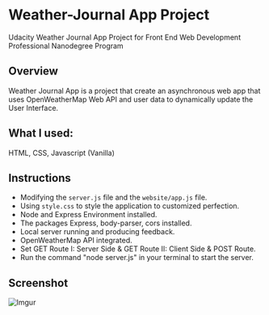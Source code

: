 # Weather-Journal App Project
Udacity Weather Journal App Project for Front End Web Development Professional Nanodegree Program

## Overview
Weather Journal App is a project that create an asynchronous web app that uses OpenWeatherMap Web API and user data to dynamically update the User Interface.

## What I used: 
HTML, CSS, Javascript (Vanilla)


## Instructions
* Modifying the `server.js` file and the `website/app.js` file. 
* Using `style.css` to style the application to customized perfection.
* Node and Express Environment installed.
* The packages Express, body-parser, cors installed.
* Local server running and producing feedback.
* OpenWeatherMap API integrated.
* Set GET Route I: Server Side & GET Route II: Client Side & POST Route.
* Run the command "node server.js" in your terminal to start the server.

## Screenshot
![Imgur](https://i.imgur.com/uZG85iz.png)
